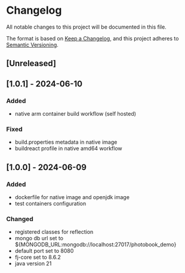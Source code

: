 # Changelog

All notable changes to this project will be documented in this file.

The format is based on [Keep a Changelog](https://keepachangelog.com/en/1.1.0/),
and this project adheres to [Semantic Versioning](https://semver.org/spec/v2.0.0.html).

## [Unreleased]

## [1.0.1] - 2024-06-10

### Added

- native arm container build workflow (self hosted)

### Fixed

- build.properties metadata in native image
- buildreact profile in native amd64 workflow

## [1.0.0] - 2024-06-09

### Added

- dockerfile for native image and openjdk image
- test containers configuration

### Changed

- registered classes for reflection
- mongo db url set to ${MONGODB_URL:mongodb://localhost:27017/photobook_demo}
- default port set to 8080
- fj-core set to 8.6.2
- java version 21